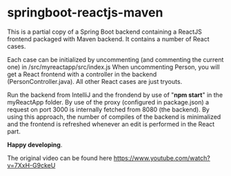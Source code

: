 # springboot-reactjs-maven
This is a partial copy of a Spring Boot backend containing a ReactJS frontend packaged with Maven backend.
It contains a number of React cases.

Each case can be initialized by uncommenting (and commenting the current one) in /src/myreactapp/src/index.js
When uncommenting Person, you will get a React frontend with a controller in the backend (PersonController.java). All other React cases are just tryouts.

Run the backend from IntelliJ and the frondend by use of "**npm start**" in the myReactApp folder.
By use of the proxy (configured in package.json) a request on port 3000 is internally fetched from 8080 (the backend). By using this approach, the number of compiles of the backend is minimalized and the frontend is refreshed whenever an edit is performed in the React part.

**Happy developing**.

The original video can be found here
https://www.youtube.com/watch?v=7XxH-G9ckeU
